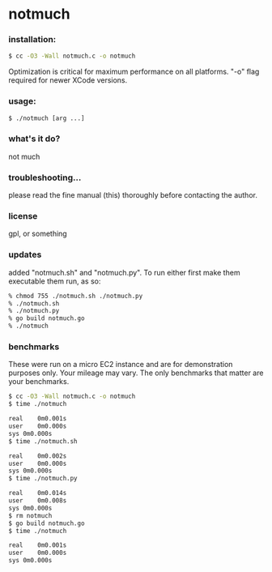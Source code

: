 # notmuch

### installation:
```sh
$ cc -O3 -Wall notmuch.c -o notmuch
```
Optimization is critical for maximum performance on all platforms.  "-o" flag required for newer XCode versions.

### usage:
```sh
$ ./notmuch [arg ...]
```
### what's it do?
not much

### troubleshooting...
please read the fine manual (this) thoroughly before contacting the author.

### license
gpl, or something

### updates
added "notmuch.sh" and "notmuch.py". To run either first make them executable them run, as so:
```sh
% chmod 755 ./notmuch.sh ./notmuch.py
% ./notmuch.sh
% ./notmuch.py
% go build notmuch.go
% ./notmuch
```
### benchmarks
These were run on a micro EC2 instance and are for demonstration purposes only. Your mileage may vary. The only benchmarks that matter are your benchmarks. 
```sh
$ cc -O3 -Wall notmuch.c -o notmuch
$ time ./notmuch

real	0m0.001s
user	0m0.000s
sys	0m0.000s
$ time ./notmuch.sh

real	0m0.002s
user	0m0.000s
sys	0m0.000s
$ time ./notmuch.py

real	0m0.014s
user	0m0.008s
sys	0m0.000s
$ rm notmuch
$ go build notmuch.go
$ time ./notmuch

real	0m0.001s
user	0m0.000s
sys	0m0.000s
```
